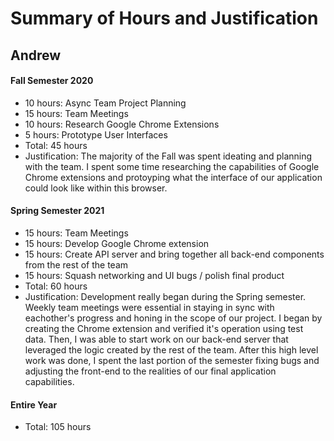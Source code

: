 # Summary of Hours and Justification

## Andrew

#### Fall Semester 2020
- 10 hours: Async Team Project Planning
- 15 hours: Team Meetings
- 10 hours: Research Google Chrome Extensions
- 5 hours: Prototype User Interfaces
- Total: 45 hours
- Justification: The majority of the Fall was spent ideating and planning with the team. I spent some time researching the capabilities of Google Chrome extensions and protoyping what the interface of our application could look like within this browser.

#### Spring Semester 2021
- 15 hours: Team Meetings
- 15 hours: Develop Google Chrome extension
- 15 hours: Create API server and bring together all back-end components from the rest of the team
- 15 hours: Squash networking and UI bugs / polish final product
- Total: 60 hours
- Justification: Development really began during the Spring semester. Weekly team meetings were essential in staying in sync with eachother's progress and honing in the scope of our project. I began by creating the Chrome extension and verified it's operation using test data. Then, I was able to start work on our back-end server that leveraged the logic created by the rest of the team. After this high level work was done, I spent the last portion of the semester fixing bugs and adjusting the front-end to the realities of our final application capabilities.

#### Entire Year
- Total: 105 hours
